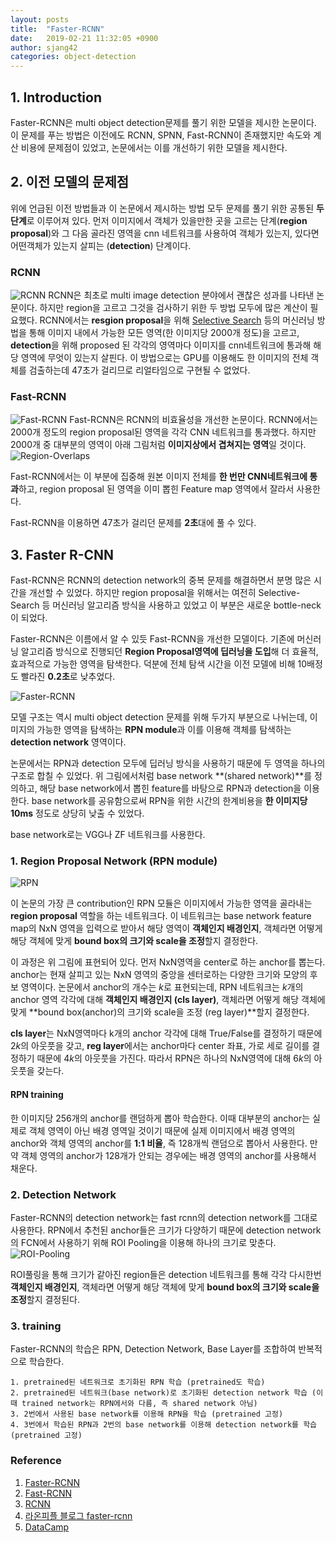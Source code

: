 ```yaml
---
layout: posts
title:  "Faster-RCNN"
date:   2019-02-21 11:32:05 +0900
author: sjang42
categories: object-detection
---
```


## 1. Introduction
Faster-RCNN은 multi object detection문제를 풀기 위한 모델을 제시한 논문이다. 이 문제를 푸는 방법은 이전에도 RCNN, SPNN, Fast-RCNN이 존재했지만
속도와 계산 비용에 문제점이 있었고, 논문에서는 이를 개선하기 위한 모델을 제시한다.

## 2. 이전 모델의 문제점
위에 언급된 이전 방법들과 이 논문에서 제시하는 방법 모두 문제를 풀기 위한 공통된 **두 단계**로 이루어져 있다.
먼저 이미지에서 객체가 있을만한 곳을 고르는 단계(**region proposal**)와 그 다음 골라진 영역을 cnn 네트워크를 사용하여 객체가 있는지, 있다면 어떤객체가 있는지 살피는 (**detection**) 단계이다.

### RCNN
![RCNN](/assets/img/frcnn/rcnn-architecture.png)
RCNN은 최초로 multi image detection 분야에서 괜찮은 성과를 나타낸 논문이다. 하지만 region을 고르고 그것을 검사하기 위한 두 방법 모두에 많은 계산이 필요했다.
RCNN에서는 **resgion proposal**을 위해 [Selective Search](https://donghwa-kim.github.io/SelectiveSearch.html) 등의 머신러닝 방법을 통해 이미지 내에서 가능한 모든 영역(한 이미지당 2000개 정도)을 고르고,
**detection**을 위해 proposed 된 각각의 영역마다 이미지를 cnn네트워크에 통과해 해당 영역에 무엇이 있는지 살핀다.
이 방법으로는 GPU를 이용해도 한 이미지의 전체 객체를 검출하는데 47초가 걸리므로 리얼타임으로 구현될 수 없었다.

### Fast-RCNN
![Fast-RCNN](/assets/img/frcnn/fast-rcnn-architecture.png)
Fast-RCNN은 RCNN의 비효율성을 개선한 논문이다. RCNN에서는 2000개 정도의 region proposal된 영역을 각각 CNN 네트워크를 통과했다.
하지만 2000개 중 대부분의 영역이 아래 그림처럼 **이미지상에서 겹쳐지는 영역**일 것이다.
![Region-Overlaps](/assets/img/frcnn/region-overlap.jpg)

Fast-RCNN에서는 이 부분에 집중해 원본 이미지 전체를 **한 번만 CNN네트워크에 통과**하고,
region proposal 된 영역을 이미 뽑힌 Feature map 영역에서 잘라서 사용한다.

Fast-RCNN을 이용하면 47초가 걸리던 문제를 **2초**대에 풀 수 있다.


## 3. Faster R-CNN

Fast-RCNN은 RCNN의 detection network의 중복 문제를 해결하면서 분명 많은 시간을 개선할 수 있었다. 하지만 region proposal을 위해서는 여전히 Selective-Search 등 머신러닝 알고리즘 방식을 사용하고 있었고 이 부분은 새로운 bottle-neck이 되었다.

Faster-RCNN은 이름에서 알 수 있듯 Fast-RCNN을 개선한 모델이다. 기존에 머신러닝 알고리즘 방식으로 진행되던 **Region Proposal영역에 딥러닝을 도입**해 더 효율적, 효과적으로 가능한 영역을 탐색한다. 덕분에 전체 탐색 시간을 이전 모델에 비해 10배정도 빨라진 **0.2초**로 낮추었다.

![Faster-RCNN](/assets/img/frcnn/faster-rcnn-architecture.png)

모델 구조는 역시 multi object detection 문제를 위해 두가지 부분으로 나뉘는데, 이미지의 가능한 영역을 탐색하는 **RPN module**과 이를 이용해 객체를 탐색하는 **detection network** 영역이다.

논문에서는 RPN과 detection 모두에 딥러닝 방식을 사용하기 때문에 두 영역을 하나의 구조로 합칠 수 있었다.
위 그림에서처럼 base network **(shared network)**를 정의하고, 해당 base network에서 뽑힌 feature를 바탕으로 RPN과 detection을 이용한다.
base network를 공유함으로써 RPN을 위한 시간의 한계비용을 **한 이미지당 10ms** 정도로 상당히 낮출 수 있었다.

base network로는 VGG나 ZF 네트워크를 사용한다.

### 1. Region Proposal Network (RPN module)
![RPN](/assets/img/frcnn/rpn-architecture.png)

이 논문의 가장 큰 contribution인 RPN 모듈은 이미지에서 가능한 영역을 골라내는 **region proposal** 역할을 하는 네트워크다.
이 네트워크는 base network feature map의 NxN 영역을 입력으로 받아서 해당 영역이 **객체인지 배경인지**, 객체라면 어떻게 해당 객체에 맞게 **bound box의 크기와 scale을 조정**할지 결정한다.

이 과정은 위 그림에 표현되어 있다. 먼저 NxN영역을 center로 하는 anchor를 뽑는다. anchor는 현재 살피고 있는 NxN 영역의 중앙을 센터로하는 다양한 크기와 모양의 후보 영역이다. 논문에서 anchor의 개수는 *k*로 표현되는데, RPN 네트워크는 *k*개의 anchor 영역 각각에 대해 **객체인지 배경인지 (cls layer)**, 객체라면 어떻게 해당 객체에 맞게 **bound box(anchor)의 크기와 scale을 조정 (reg layer)**할지 결정한다.

**cls layer**는 NxN영역마다 k개의 anchor 각각에 대해 True/False를 결정하기 때문에 2*k*의 아웃풋을 갖고, **reg layer**에서는 anchor마다 center 좌표, 가로 세로 길이를 결정하기 때문에 4*k*의 아웃풋을 가진다. 따라서 RPN은 하나의 NxN영역에 대해 6*k*의 아웃풋을 갖는다.

#### RPN training
한 이미지당 256개의 anchor를 랜덤하게 뽑아 학습한다. 이때 대부분의 anchor는 실제로 객체 영역이 아닌 배경 영역일 것이기 때문에 실제 이미지에서
배경 영역의 anchor와 객체 영역의 anchor를 **1:1 비율**, 즉 128개씩 랜덤으로 뽑아서 사용한다. 만약 객체 영역의 anchor가 128개가 안되는 경우에는 배경 영역의 anchor를 사용해서 채운다.


### 2. Detection Network
Faster-RCNN의 detection network는 fast rcnn의 detection network를 그대로 사용한다. RPN에서 추천된 anchor들은 크기가 다양하기 때문에 detection network의 FCN에서 사용하기 위해 ROI Pooling을 이용해 하나의 크기로 맞춘다. 
![ROI-Pooling](/assets/img/frcnn/roi-pooling.png)

ROI풀링을 통해 크기가 같아진 region들은 detection 네트워크를 통해 각각 다시한번 **객체인지 배경인지**, 객체라면 어떻게 해당 객체에 맞게 **bound box의 크기와 scale을 조정**할지 결정된다.

### 3. training
Faster-RCNN의 학습은 RPN, Detection Network, Base Layer를 조합하여 반복적으로 학습한다.
```
1. pretrained된 네트워크로 초기화된 RPN 학습 (pretrained도 학습)
2. pretrained된 네트워크(base network)로 초기화된 detection network 학습 (이 때 trained network는 RPN에서와 다름, 즉 shared network 아님)
3. 2번에서 사용된 base network를 이용해 RPN을 학습 (pretrained 고정)
4. 3번에서 학습된 RPN과 2번의 base network를 이용해 detection network를 학습 (pretrained 고정)
```


### Reference
1. [Faster-RCNN](https://arxiv.org/abs/1506.01497)
2. [Fast-RCNN](https://arxiv.org/abs/1504.08083)
3. [RCNN](https://arxiv.org/pdf/1311.2524.pdf)
4. [라온피플 블로그 faster-rcnn](https://laonple.blog.me/220782324594)
5. [DataCamp](https://www.datacamp.com/community/tutorials/object-detection-guide)
